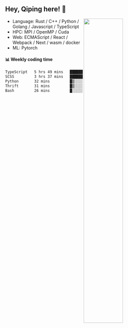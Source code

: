 

## Hey, Qiping here! :wave:

[<img align="right" width="50%" src="https://github-readme-stats.vercel.app/api?username=ppppqp&theme=dark&show_icons=true">](https://metrics.lecoq.io/ppppqp?template=classic)



-   Language: Rust / C++ / Python / Golang / Javascript / TypeScript
-   HPC: MPI / OpenMP / Cuda
-   Web: ECMAScript / React / Webpack / Next / wasm / docker
-   ML: Pytorch



#### :bar_chart: Weekly coding time

<!--START_SECTION:waka-->

```txt
TypeScript   5 hrs 49 mins   █████████████▒░░░░░░░░░░░   52.85 %
SCSS         3 hrs 37 mins   ████████▒░░░░░░░░░░░░░░░░   32.87 %
Python       32 mins         █▒░░░░░░░░░░░░░░░░░░░░░░░   04.88 %
Thrift       31 mins         █▒░░░░░░░░░░░░░░░░░░░░░░░   04.76 %
Bash         26 mins         █░░░░░░░░░░░░░░░░░░░░░░░░   03.94 %
```

<!--END_SECTION:waka-->
